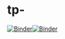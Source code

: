 # tp-

[![Binder](https://mybinder.org/badge_logo.svg)](https://mybinder.org/v2/gh/kaisbaazaoui/tp-/main)[![Binder](https://mybinder.org/badge_logo.svg)](https://mybinder.org/v2/gh/kaisbaazaoui/tp-/main)
